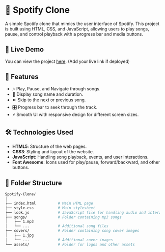 
# 🎵 Spotify Clone

A simple Spotify clone that mimics the user interface of Spotify. This project is built using HTML, CSS, and JavaScript, allowing users to play songs, pause, and control playback with a progress bar and media buttons.

## 🔗 Live Demo
You can view the project [here](#). (Add your live link if deployed)

## 🚀 Features

- 🎶 Play, Pause, and Navigate through songs.
- 🎵 Display song name and duration.
- ⏩ Skip to the next or previous song.
- 🎛️ Progress bar to seek through the track.
- ⚡ Smooth UI with responsive design for different screen sizes.

## 🛠️ Technologies Used

- **HTML5**: Structure of the web pages.
- **CSS3**: Styling and layout of the website.
- **JavaScript**: Handling song playback, events, and user interactions.
- **Font Awesome**: Icons used for play/pause, forward/backward, and other buttons.

## 📂 Folder Structure

```bash
Spotify-Clone/
│
├── index.html          # Main HTML page
├── style.css           # Main stylesheet
├── look.js             # JavaScript file for handling audio and interactions
├── songs/              # Folder containing mp3 songs
│   ├── 1.mp3
│   └── ...             # Additional song files
├── covers/             # Folder containing song cover images
│   ├── 1.jpg
│   └── ...             # Additional cover images
└── assets/             # Folder for logos and other assets


